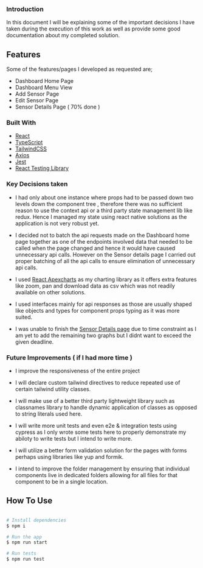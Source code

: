 ### Introduction

In this document I will be explaining some of the important decisions I have taken during the execution of this work as well as provide some good documentation about my completed solution.

## Features

Some of the features/pages I developed  as requested are;

- Dashboard Home Page
- Dashboard Menu View
- Add Sensor Page
- Edit Sensor Page
- Sensor Details Page ( 70% done )

### Built With

- [React](https://reactjs.org/)
- [TypeScript](https://www.typescriptlang.org/)
- [TailwindCSS](https://tailwindcss.com/)
- [Axios](https://axios-http.com/docs/intro)
- [Jest](https://jestjs.io/)
- [React Testing Library](https://testing-library.com/docs/react-testing-library/intro/)

### Key Decisions taken
- I had only about one instance where props had to be passed down two levels down the component tree , therefore there was no sufficient reason to use the context api  or a third party state management lib like redux. Hence I managed my state using react native solutions as the application is not very robust yet.

- I decided not to batch the api requests made on the Dashboard home page together as one of the endpoints involved data that needed to be called when the page changed and hence it would have caused unnecessary api calls. However on the Sensor details page I carried out proper batching of all the api calls to ensure elimination of unnecessary api calls.

- I used [React Apexcharts](https://apexcharts.com/docs/react-charts/) as my charting library as it offers extra features like zoom, pan and download data as csv which was not readily available on other solutions.

- I used interfaces mainly for api responses as those are usually shaped like objects and types for component props typing as it was more suited.

- I was unable to finish the [Sensor Details page](/src/pages/SensorDetails.tsx) due to time constraint as I am yet to add the remaining two graphs but I didnt want to exceed the given deadline.


### Future Improvements ( if I had more time )

- I improve the responsiveness of the entire project

- I will declare custom tailwind directives to reduce repeated use of certain tailwind utility classes.

- I will make use of a better third party lightweight library such as classnames library to handle dynamic application of classes as opposed to string literals used here.

- I will write more unit tests and even e2e & integration tests using cypress as I only wrote some tests here to properly demonstrate my abiloty to write tests but I intend to write more.

- I will utilize a better form validation solution for the pages with forms perhaps using libraries like yup and formik.

- I intend to improve the folder management by ensuring that individual components live in dedicated folders allowing for all files for that component to be in a single location.

## How To Use

```bash

# Install dependencies
$ npm i

# Run the app
$ npm run start

# Run tests
$ npm run test
```